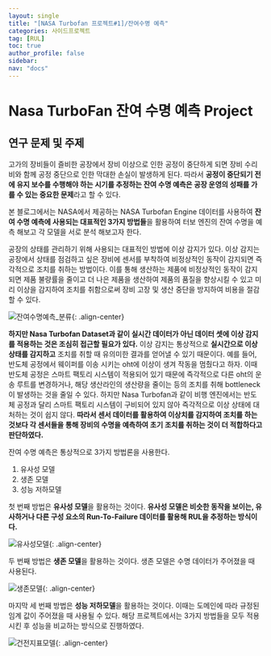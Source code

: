 ```yaml
---
layout: single
title: "[NASA Turbofan 프로젝트#1]/잔여수명 예측"
categories: 사이드프로젝트
tag: [RUL]
toc: true
author_profile: false
sidebar:
nav: "docs"
---
```


# Nasa TurboFan 잔여 수명 예측 Project

## 연구 문제 및 주제

고가의 장비들이 즐비한 공장에서 장비 이상으로 인한 공정이 중단하게 되면 장비 수리비와 함께 공정 중단으로 인한 막대한 손실이 발생하게 된다. 따라서 **공정이 중단되기 전에 유지 보수를 수행해야 하는 시기를 추정하는 잔여 수명 예측은 공장 운영의 성패를 가를 수 있는 중요한 문제**라고 할 수 있다.

본 블로그에서는 NASA에서 제공하는 NASA Turbofan Engine 데이터를 사용하여 **잔여 수명 예측에 사용되는 대표적인 3가지 방법들**을 활용하여 터보 엔진의 잔여 수명을 예측 해보고 각 모델을 서로 분석 해보고자 한다.

공장의 상태를 관리하기 위해 사용되는 대표적인 방법에 이상 감지가 있다. 이상 감지는 공장에서 상태를 점검하고 싶은 장비에 센서를 부착하여 비정상적인 동작이 감지되면 즉각적으로 조치를 취하는 방법이다. 이를 통해 생산하는 제품에 비정상적인 동작이 감지되면 제품 불량률을 줄이고 더 나은 제품을 생산하여 제품의 품질을 향상시킬 수 있고 미리 이상을 감지하여 조치를 취함으로써 장비 고장 및 생산 중단을 방지하여 비용을 절감 할 수 있다.

![잔여수명예측_분류]({{site.url}}/images/2023-10-15-NasaTurbofan/잔여수명예측_분류.png){: .align-center}

**하지만 Nasa Turbofan Dataset과 같이 실시간 데이터가 아닌 데이터 셋에 이상 감지를 적용하는 것은 조심히 접근할 필요가 있다.** 이상 감지는 통상적으로 **실시간으로 이상 상태를 감지하고** 조치를 취할 때 유의미한 결과를 얻어낼 수 있기 때문이다. 예를 들어, 반도체 공정에서 웨이퍼를 이송 시키는 oht에 이상이 생겨 작동을 멈췄다고 하자. 이때 반도체 공정은 스마트 팩토리 시스템이 적용되어 있기 때문에 즉각적으로 다른 oht의 운송 루트를 변경하거나, 해당 생산라인의 생산량을 줄이는 등의 조치를 취해 bottleneck이 발생하는 것을 줄일 수 있다. 하지만 Nasa Turbofan과 같이 비행 엔진에서는 반도체 공정과 달리 스마트 팩토리 시스템이 구비되어 있지 않아 즉각적으로 이상 상태에 대처하는 것이 쉽지 않다. **따라서 센서 데이터를 활용하여 이상치를 감지하여 조치를 하는 것보다 각 센서들을 통해 장비의 수명을 예측하여 초기 조치를 취하는 것이 더 적합하다고 판단하였다.**

잔여 수명 예측은 통상적으로 3가지 방법론을 사용한다.

1. 유사성 모델
2. 생존 모델
3. 성능 저하모델

첫 번째 방법은 **유사성 모델**을 활용하는 것이다. **유사성 모델은 비슷한 동작을 보이는, 유사하거나 다른 구성 요소의 Run-To-Failure 데이터를 활용해 RUL을 추정하는 방식이다.**

![유사성모델]({{site.url}}/images/2023-10-15-NasaTurbofan/유사성모델이미지.png){: .align-center}

두 번째 방법은 **생존 모델**을 활용하는 것이다. 생존 모델은 수명 데이터가 주어졌을 때 사용된다.

![생존모델]({{site.url}}/images/2023-10-15-NasaTurbofan/생존모델이미지.png){: .align-center}

마지막 세 번째 방법은 **성능 저하모델**을 활용하는 것이다. 이때는 도메인에 따라 규정된 임계 값이 주어졌을 때 사용될 수 있다. 해당 프로젝트에서는 3가지 방법들을 모두 적용시킨 후 성능을 비교하는 방식으로 진행하였다.

![건전지표모델]({{site.url}}/images/2023-10-15-NasaTurbofan/성능저하모델_이미지.png){: .align-center}
